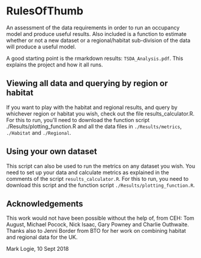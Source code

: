 # RulesOfThumb

An assessment of the data requirements in order to run an occupancy model and produce useful results.  Also included is a function to estimate whether or not a new dataset or a regional/habitat sub-division of the data will produce a useful model.

A good starting point is the rmarkdown results: ```TSDA_Analysis.pdf```.  This explains the project and how it all runs.

## Viewing all data and querying by region or habitat

If you want to play with the habitat and regional results, and query by whichever region or habitat you wish, check out the file results_calculator.R.  For this to run, you'll need to download the function script ./Results/plotting_function.R and all the data files in ```./Results/metrics```, ```./Habitat``` and ```./Regional```.

## Using your own dataset

This script can also be used to run the metrics on any dataset you wish.  You need to set up your data and calculate metrics as explained in the comments of the script ```results_calculator.R```.  For this to run, you need to download this script and the function script ```./Results/plotting_function.R```.

## Acknowledgements

This work would not have been possible without the help of, from CEH: Tom August, Michael Pocock, Nick Isaac, Gary Powney and Charlie Outhwaite.  Thanks also to Jenni Border from BTO for her work on combining habitat and regional data for the UK.

Mark Logie, 10 Sept 2018
